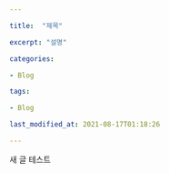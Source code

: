 ```yaml
---

title:  "제목"

excerpt: "설명"

categories:

- Blog

tags:

- Blog

last_modified_at: 2021-08-17T01:18:26

---
```



새 글 테스트